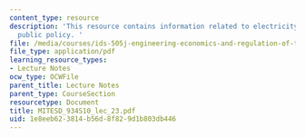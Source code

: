 ```yaml
---
content_type: resource
description: 'This resource contains information related to electricity markets and
  public policy. '
file: /media/courses/ids-505j-engineering-economics-and-regulation-of-the-electric-power-sector-spring-2010/1e8eeb623814b56d8f829d1b803db446_MITESD_934S10_lec_23.pdf
file_type: application/pdf
learning_resource_types:
- Lecture Notes
ocw_type: OCWFile
parent_title: Lecture Notes
parent_type: CourseSection
resourcetype: Document
title: MITESD_934S10_lec_23.pdf
uid: 1e8eeb62-3814-b56d-8f82-9d1b803db446
---
```

